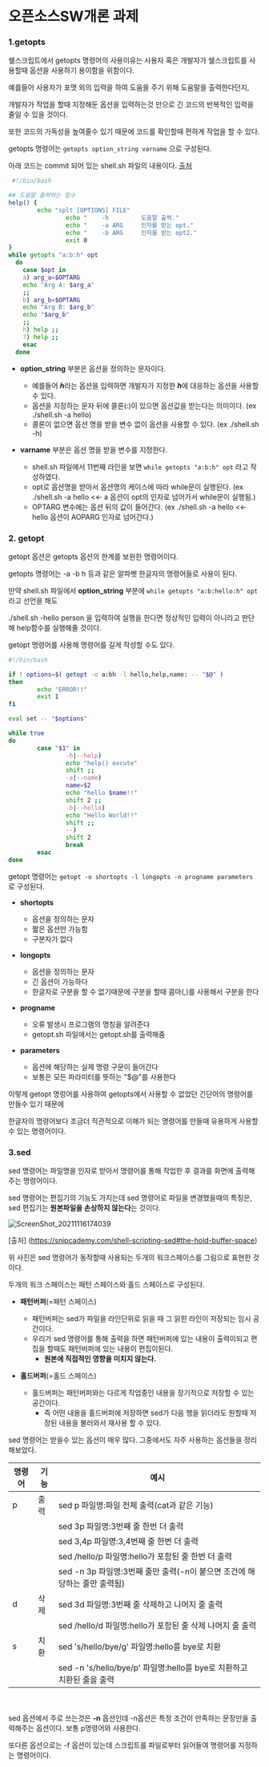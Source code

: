 # 오픈소스SW개론 과제

### **1.getopts**

쉘스크립트에서 getopts 명령어의 사용이유는 사용자 혹은 개발자가 쉘스크립트를 사용할때 옵션을 사용하기 용이함을 위함이다.

예를들어 사용자가 포맷 외의 입력을 하여 도움을 주기 위해 도움말을 출력한다던지, 

개발자가 작업을 할때 지정해둔 옵션을 입력하는것 만으로 긴 코드의 반복적인 입력을 줄일 수 있을 것이다.

또한 코드의 가독성을 높여줄수 있기 때문에 코드를 확인할때 편하게 작업을 할 수 있다.

getopts 명령어는 `getopts option_string varname` 으로 구성된다.

아래 코드는 commit 되어 있는 shell.sh 파일의 내용이다. [출처](https://systemdesigner.tistory.com/17 "빠른 이해를 위해 코드를 습득후 공부하였습니다.")

```sh
 #!/bin/bash

## 도움말 출력하는 함수
help() {
        echo "splt [OPTIONS] FILE"
                echo "    -h         도움말 출력."
                echo "    -a ARG     인자를 받는 opt."
                echo "    -b ARG     인자를 받는 opt2."
                exit 0
}
while getopts "a:b:h" opt
  do
    case $opt in
    a) arg_a=$OPTARG
    echo "Arg A: $arg_a"
    ;;
    b) arg_b=$OPTARG
    echo "Arg B: $arg_b"
    echo "$arg_b"
    ;;
    h) help ;;
    ?) help ;;
    esac
  done
```

* **option_string** 부분은 옵션을 정의하는 문자이다. 
  * 예를들어 ***h***라는 옵션을 입력하면 개발자가 지정한 ***h***에 대응하는 옵션을 사용할 수 있다.
  * 옵션을 지정하는 문자 뒤에 콜론(:)이 있으면 옵션값을 받는다는 의미이다. (ex ./shell.sh -a hello)
  * 콜론이 없으면 옵션 명을 받을 변수 없이 옵션을 사용할 수 있다. (ex ./shell.sh -h)
 
* **varname** 부분은 옵션 명을 받을 변수를 지정한다.
  * shell.sh 파일에서 11번째 라인을 보면 `while getopts "a:b:h" opt` 라고 작성하였다.
  * opt로 옵션명을 받아서 옵션명의 케이스에 따라 while문이 실행된다. (ex ./shell.sh -a hello   <<- a 옵션이 opt의 인자로 넘어가서 while문이 실행됨.)
  * OPTARG 변수에는 옵션 뒤의 값이 들어간다. (ex ./shell.sh -a hello   <<- hello 옵션이 AOPARG 인자로 넘어간다.)

### **2. getopt**

getopt 옵션은 getopts 옵션의 한계를 보완한 명령어이다.

getopts 명령어는 -a -b h 등과 같은 알파벳 한글자의 명령어들로 사용이 된다.

만약 shell.sh 파일에서 **option_string** 부분에 `while getopts "a:b:hello:h" opt` 라고 선언을 해도

./shell.sh -hello person 을 입력하여 실행을 한다면 정상적인 입력이 아니라고 판단해 help함수를 실행해줄 것이다.

getopt 명령어를 사용해 명령어를 길게 작성할 수도 있다.

```sh
#!/bin/bash

if ! options=$( getopt -o a:bh -l hello,help,name: -- "$@" )
then
        echo "ERROR!!"
        exit 1
fi

eval set -- "$options"

while true
do
        case "$1" in
                -h|--help)
                echo "help() excute"
                shift ;;
                -a|--name)
                name=$2
                echo "hello $name!!"
                shift 2 ;;
                -b|--hello)
                echo "Hello World!!"
                shift ;;
                --)
                shift 2
                break
        esac
done
```

getopt 명령어는 `getopt -o shortopts -l longopts -n progname parameters` 로 구성된다.

* **shortopts**
  * 옵션을 정의하는 문자
  * 짧은 옵션만 가능함
  * 구분자가 없다

* **longopts**
  * 옵션을 정의하는 문자
  * 긴 옵션이 가능하다
  * 한글자로 구분을 할 수 없기때문에 구분을 할때 콤마(,)를 사용해서 구분을 한다

* **progname**
  * 오류 발생시 프로그램의 명칭을 알려준다
  * getopt.sh 파일에서는 getopt.sh를 출력해줌

* **parameters**
  * 옵션에 해당하는 실제 명령 구문이 들어간다
  * 보통은 모든 파라미터를 뜻하는 "$@"를 사용한다

이렇게 getopt 명렁어를 사용하여 getopts에서 사용할 수 없었던 긴단어의 명령어를 만들수 있기 때문에

한글자의 명령어보다 조금더 직관적으로 이해가 되는 명령어를 만들때 유용하게 사용할 수 있는 명령어이다.

### **3.sed**

sed 명령어는 파일명을 인자로 받아서 명령어를 통해 작업한 후 결과를 화면에 출력해주는 명령어이다.

sed 명령어는 편집기의 기능도 가지는데 sed 명령어로 파일을 변경했을때의 특징은, sed 편집기는 **원본파일을 손상하지 않는다**는 것이다.

![ScreenShot_20211116174039](https://user-images.githubusercontent.com/71830573/141951673-511b4da9-0abe-4078-849b-2dcf90792819.jpeg)

[출처] (https://snipcademy.com/shell-scripting-sed#the-hold-buffer-space)

위 사진은 sed 명령어가 동작할때 사용되는 두개의 워크스페이스를 그림으로 표현한 것이다.

두개의 워크 스페이스는 패턴 스페이스와 홀드 스페이스로 구성된다.

* **패턴버퍼**(=패턴 스페이스)
  * 패턴버퍼는 sed가 파일을 라인단위로 읽을 때 그 읽힌 라인이 저장되는 임시 공간이다.
  * 우리가 sed 명령어를 통해 출력을 하면 패턴버퍼에 있는 내용이 출력이되고 편집을 할때도 패턴버퍼에 있는 내용이 편집이된다.
    * **원본에 직접적인 영향을 미치지 않는다.**

* **홀드버퍼**(=홀드 스페이스)
  * 홀드버퍼는 패턴버퍼와는 다르게 작업중인 내용을 장기적으로 저장할 수 있는 공간이다.
    * 즉 어떤 내용을 홀드버퍼에 저장하면 sed가 다음 행을 읽더라도 원할때 저장된 내용을 불러와서 재사용 할 수 있다.

sed 명령어는 받을수 있는 옵션이 매우 많다. 그중에서도 자주 사용하는 옵션들을 정리해보았다.

|명령어|기능|예시|
|------|---|---|
|p|출력|sed p 파일명:파일 전체 출력(cat과 같은 기능)|
|||sed 3p 파일명:3번째 줄 한번 더 출력|
|||sed 3,4p 파일명:3,4번째 줄 한번 더 출력|
|||sed /hello/p 파일명:hello가 포함된 줄 한번 더 출력|
|||sed -n 3p 파일명:3번째 줄만 출력(-n이 붙으면 조건에 해당하는 줄만 출력됨)|
|d|삭제|sed 3d 파일명:3번째 줄 삭제하고 나머지 줄 출력|
|||sed /hello/d 파일명:hello가 포함된 줄 삭제 나머지 줄 출력|
|s|치환|sed 's/hello/bye/g' 파일명:hello를 bye로 치환|
|||sed -n 's/hello/bye/p' 파일명:hello를 bye로 치환하고 치환된 줄을 출력|

　

sed 옵션에서 주로 쓰는것은 **-n** 옵션인데 -n옵션은 특정 조건이 만족하는 문장만을 출력해주는 옵션이다. 보통 p명령어와 사용한다.

또다른 옵션으로는 -f 옵션이 있는데 스크립트를 파일로부터 읽어들여 명령어를 지정하는 명령어이다.

